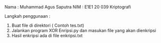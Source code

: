 Nama  : Muhammad Agus Saputra
NIM   : E1E1 20 039
Kriptografi

Langkah penggunaan :
1. Buat file di direktori ( Contoh tes.txt)
2. Jalankan program XOR Enripsi.py dan masukan file yang akan dienkripsi
3. Hasil enkripsi ada di file enkripsi.txt
